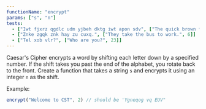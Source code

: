 ```yaml
---
functionName: "encrypt"
params: ["s", "n"]
tests:
  - ["Iwt fjxrz qgdlc udm yjbeh dktg iwt apon sdv", ["The quick brown fox jumps over the lazy dog", 15]]
  - ["Znke zgqk znk hay zu cuxq.", ["They take the bus to work.", 6]]
  - ["Tel xob vlr?", ["Who are you?", 23]]
---
```


Caesar's Cipher encrypts a word by shifting each letter down by a specified number. If the shift takes you past the end of the alphabet, you rotate back to the front. Create a function that takes a string `s` and encrypts it using an integer `n` as the shift.

Example:

```js
encrypt("Welcome to CST", 2) // should be 'Ygneqog vq EUV"
```
